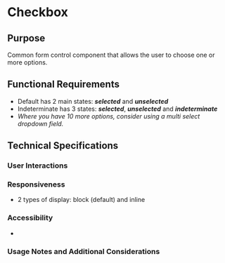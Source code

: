 # Checkbox

## Purpose

Common form control component that allows the user to choose one or more options. 

## Functional Requirements

- Default has 2 main states: **_selected_** and **_unselected_**
- Indeterminate has 3 states: **_selected_**, **_unselected_** and **_indeterminate_**
- *Where you have 10 more options, consider using a multi select dropdown field.*

## Technical Specifications

### User Interactions

### Responsiveness

- 2 types of display: block (default) and inline

### Accessibility

* 

### Usage Notes and Additional Considerations
